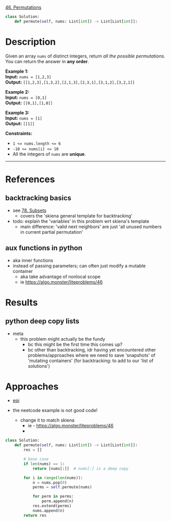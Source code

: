 [46. Permutations](https://leetcode.com/problems/permutations/)

```python
class Solution:
    def permute(self, nums: List[int]) -> List[List[int]]:

```

# Description

Given an array `nums` of distinct integers, return _all the possible permutations_. You can return the answer in **any order**.

**Example 1:**  
**Input:** `nums = [1,2,3]`  
**Output:** `[[1,2,3],[1,3,2],[2,1,3],[2,3,1],[3,1,2],[3,2,1]]`  

**Example 2:**  
**Input:** `nums = [0,1]`  
**Output:** `[[0,1],[1,0]]`  

**Example 3:**  
**Input:** `nums = [1]`  
**Output:** `[[1]]`

**Constraints:**
- `1 <= nums.length <= 6`
- `-10 <= nums[i] <= 10`
- All the integers of `nums` are **unique**.

---


# References

## backtracking basics
- see [78. Subsets](78.%20Subsets.md)
	- covers the 'skiena general template for backtracking'
- todo: explain the 'variables' in this problem wrt skiena's template
	- main difference: 'valid next neighbors' are just 'all unused numbers in current partial permutation'


## aux functions in python
- aka inner functions
- instead of passing parameters; can often just modify a mutable container
	- aka take advantage of nonlocal scope
	- ie https://algo.monster/liteproblems/46



# Results

## python deep copy lists
- meta
	- this problem might actually be the fundy
		- bc this might be the first time this comes up?
		- bc other than backtracking, idr having yet encountered other problems/approaches where we need to save 'snapshots' of 'mutating containers' (for backtracking: to add to our 'list of solutions')




# Approaches

- [epi](_private/pdfs/epi.pdf#page=295&offset=-115,695,0)

- the neetcode example is not good code!
	- change it to match skiena
		- ie - https://algo.monster/liteproblems/46
		- 



```python
class Solution:
    def permute(self, nums: List[int]) -> List[List[int]]:
        res = []

        # base case
        if len(nums) == 1:
            return [nums[:]]  # nums[:] is a deep copy

        for i in range(len(nums)):
            n = nums.pop(0)
            perms = self.permute(nums)

            for perm in perms:
                perm.append(n)
            res.extend(perms)
            nums.append(n)
        return res

```